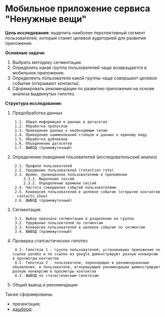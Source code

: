 # Mобильное приложение сервиса "Ненужные вещи"

**Цель исследования:** выделить наиболее перспективный сегмент пользователей, который станет целевой аудиторией для развития приложения.

**Основные задачи:**
1. Выбрать методику сегментации.
2. Определить какая группа пользователей чаще возвращается в мобильное приложение.
3. Определеить пользователи какой группы чаще совершают целевое событие (открывают контакты).
4. Сформировать рекомендации по развитию приложения на основе анализа выдвинутых гипотез.

**Структура исследования:**
1. Предобработка данных

        1.1. Общая информация о данных в датасетах 
        1.2. Обработка пропусков
        1.3. Приведение данных к необходимым типам
        1.4. Приведение наименований стобцов и данных к единому виду
        1.5. Обработка дубликаов
        1.6. Объединение датасетов
        1.7. ВЫВОД (промежуточный)
    
2. Определение поведения пльзователей (исследовательский анализ)

        2.1. Профили пользователей
        2.2. Удержание пользователей (retention rate)
        2.3. Время, проведенное пользователями в приложении
            2.3.1. Выделение сессий
            2.3.2. Определение времени сессий
        2.4. Частота совершения событий пользователями
        2.5. Конверсия пользователей в целевое событие (открытие контактов - contacts_show)
        2.6. ВЫВОД (промежуточный)
        
3. Сегментация

        3.1. Выбор признака сегментации и разделение на группы
        3.2. Удержание пользовтелей по сегментам
        3.3. Конверсия пользователей в целевое событие по сегментам
        3.4. ВЫВОД (промежуточный)
        
4. Проверка статсистических гипотез

        4.1. Гипотеза 1 - группа пользователей, установивших приложение по ссылке yandex и по ссылке из google демонстрируют разную конверсию в просмотры контактов
        4.2. Гипотеза 2 - пользователи, переходящие в рекомендованные объявления, и пользователи, игнорирующие рекомендации демонстрируют разную конверсию в просмотры контактов
        4.3. ВЫВОД по статистическим гипотезам
5. Общий вывод и рекомендации

Также cформированы:
- презентация;
- [дашборд](https://public.tableau.com/views/Mobile_App_unnecessery_things/Dashboard1?:language=en-US&publish=yes&:display_count=n&:origin=viz_share_link) .
